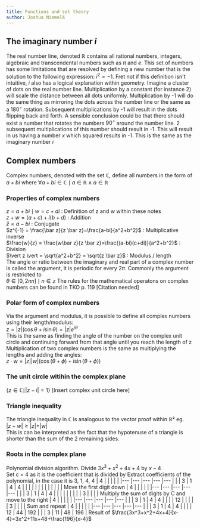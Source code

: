 ```yaml
---
title: Functions and set theory
author: Joshua Niemelä
---
```

## The imaginary number $i$
The real number line, denoted $\mathbb R$ contains all rational numbers, integers, algebraic and transcendental numbers such as $\pi$ and $e$. This set of numbers has some limitations that are resolved by defining a new number that is the solution to the following expression: $i^2=-1$. Fret not if this definition isn't intuitive, $i$ also has a logical explanation within geometry. Imagine a cluster of dots on the real number line. Multiplication by a constant (for instance 2) will scale the distance between all dots uniformly. Multiplication by -1 will do the same thing as mirroring the dots across the number line or the same as a $180^\circ$ rotation. Subsequent multiplications by -1 will result in the dots flipping back and forth. A sensible conclusion could be that there should exist a number that rotates the numbers $90^\circ$ around the number line. 2 subsequent multiplications of this number should result in -1. This will result in us having a number $x$ which squared results in -1. This is the same as the imaginary number $i$
## Complex numbers
Complex numbers, denoted with the set $\mathbb C$, define all numbers in the form of $a+bi$ where $\forall a+bi \in \mathbb C \mid a \in \mathbb R \land a\in \mathbb R$
### Properties of complex numbers
$z=a+bi \mid w = c+di$ : Definition of z and w within these notes  
$z+w = (a+c)+i(b+d)$ : Addition  
$\bar z = a-bi$ : Conjugate  
$z^{-1} = \frac{\bar z}{z \bar z}=\frac{a-bi}{a^2+b^2}$ : Multiplicative inverse    
$\frac{w}{z} = \frac{w\bar z}{z \bar z}=\frac{(a-bi)(c+di)}{a^2+b^2}$ : Division      
$\vert z \vert = \sqrt{a^2+b^2} = \sqrt{z \bar z}$ : Modulus / length  
The angle or ratio between the imaginary and real part of a complex number is called the argument, it is periodic for every $2\pi$. Commonly the argument is restricted to  
$\theta \in [0, 2\pi n] \mid n \in \mathbb z$
The rules for the mathematical operatons on complex numbers can be found in TKO p. 119 [Citation needed]  

### Polar form of complex numbers
Via the argument and modulus, it is possible to define all complex numbers using their length/modulus:  
$z = \vert z \vert (\cos \theta + i \sin \theta) = \vert z \vert e^{i\theta}$  
This is the same as finding the angle of the number on the complex unit circle and continuing forward from that angle until you reach the length of z  
Multiplication of two complex numbers is the same as multiplying the lengths and adding the angles:  
$z \cdot w = \vert z \vert \vert w \vert (\cos(\theta+\phi)+i\sin(\theta+\phi))$ 

### The unit circle witihin the complex plane
$\{z \in \mathbb C \mid \vert z - i \vert = 1\}$
[Insert complex unit circle here]

### Triangle inequality
The triangle inequality in $\mathbb C$ is analogous to the vector proof within $\mathbb R²$ eg.  
$\vert z+w \vert \geq \vert z \vert + \vert w \vert$  
This is can be interpreted as the fact that the hypotenuse of a triangle is shorter than the sum of the 2 remaining sides.

### Roots in the complex plane
Polynomial division algorithm.
Divide $3x^3+x^2+4x+4$ by $x-4$  
Set c = 4 as it is the coefficient that is divided by
Extract coefficients of the polynomial, in the case it is 3, 1, 4, 4
| 4 	|   	|   	|   	|   	|
|---	|---	|---	|---	|---	|
|   	| 3 	| 1 	| 4 	| 4 	|
|   	|   	|   	|   	|   	|
|   	|   	|   	|   	|   	|
Move the first digit down
| 4 	|   	|   	|   	|   	|
|---	|---	|---	|---	|---	|
|   	| 3 	| 1 	| 4 	| 4 	|
|   	|   	|   	|   	|   	|
|   	| 3  	|   	|   	|   	|
Multiply the sum of digits by C and move to the right
| 4 	|   	|   	|   	|   	|
|---	|---	|---	|---	|---	|
|   	| 3 	| 1 	| 4 	| 4 	|
|   	|   	| 12  	|   	|   	|
|   	| 3  	|   	|   	|   	|
Sum and repeat
| 4 	|   	|   	|   	|   	|
|---	|---	|---	|---	|---	|
|   	| 3 	| 1 	| 4 	| 4 	|
|   	|   	| 12  	| 44  	| 192  	|
|   	| 3  	| 11  	| 48  	| 196  	|
Result of  $\frac{3x^3+x^2+4x+4}{x-4}=3x^2+11x+48+\frac{196}{x-4}$  